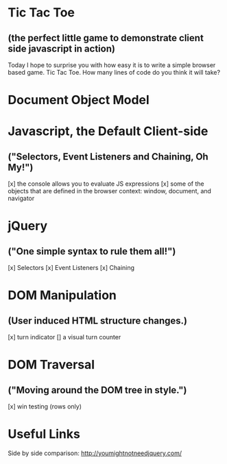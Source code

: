 # Tic Tac Toe
## (the perfect little game to demonstrate client side javascript in action)

Today I hope to surprise you with how easy it is to write a simple browser based game. Tic Tac Toe. How 
many lines of code do you think it will take?

# Document Object Model

# Javascript, the Default Client-side
## ("Selectors, Event Listeners and Chaining, Oh My!")
[x] the console allows you to evaluate JS expressions
[x] some of the objects that are defined in the browser context: window, document, and navigator

# jQuery 
## ("One simple syntax to rule them all!")
[x] Selectors
[x] Event Listeners
[x] Chaining

# DOM Manipulation
## (User induced HTML structure changes.)

[x] turn indicator
[] a visual turn counter

# DOM Traversal
## ("Moving around the DOM tree in style.")

[x] win testing (rows only)


# Useful Links
Side by side comparison: http://youmightnotneedjquery.com/

